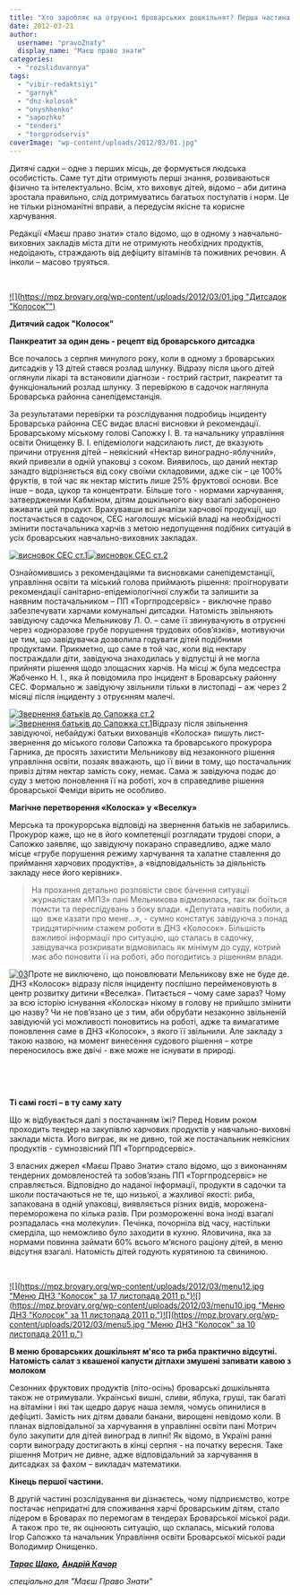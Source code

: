 ```yaml
---
title: "Хто заробляє на отруєнні броварських дошкільнят? Перша частина розслідування"
date: 2012-03-21
author: 
  username: "pravoZnaty"
  display_name: "Маєш право знати"
categories: 
  - "rozsliduvannya"
tags: 
  - "vibir-redaktsiyi"
  - "garnyk"
  - "dnz-kolosok"
  - "onyshhenko"
  - "sapozhko"
  - "tenderi"
  - "torgprodservis"
coverImage: "wp-content/uploads/2012/03/01.jpg"
---
```


Дитячі садки – одне з перших місць, де формується людська особистість. Саме тут діти отримують перші знання, розвиваються фізично та інтелектуально. Всім, хто виховує дітей, відомо – аби дитина зростала правильно, слід дотримуватись багатьох постулатів і норм. Це не тільки різноманітні вправи, а передусім якісне та корисне харчування.

Редакції «Маєш право знати» стало відомо, що в одному з навчально-виховних закладів міста діти не отримують необхідних продуктів, недоїдають, страждають від дефіциту вітамінів та поживних речовин. А інколи – масово труяться.

 

[![](https://mpz.brovary.org/wp-content/uploads/2012/03/01.jpg "Дитсадок "Колосок"")](https://mpz.brovary.org/wp-content/uploads/2012/03/01.jpg)

**Дитячий садок "Колосок"**

**Панкреатит за один день - рецепт від броварського дитсадка**

Все почалось з серпня минулого року, коли в одному з броварських дитсадків у 13 дітей стався розлад шлунку. Відразу після цього дітей оглянули лікарі та встановили діагнози - гострий гастрит, пакреатит та функціональний розлад шлунку. З перевіркою в садочок наглянула Броварська районна санепідемстанція.

За результатами перевірки та розслідування подробиць інциденту Броварська районна СЕС видає власні висновки й рекомендації. Броварському міському голові Сапожку І. В. та начальнику управління освіти Онищенку В. І. епідеміологи надсилають лист, де вказують причини отруєння дітей – неякісний «Нектар виноградно-яблучний», який привезли в одній упаковці з соком. Виявилось, що даний нектар занадто відрізняється від соку своїми складовими, адже сік – це 100% фруктів, в той час як нектар містить лише 25% фруктової основи. Все інше – вода, цукор та концентрати. Більше того - нормами харчування, затвердженими Кабміном, дітям дошкільного віку взагалі заборонено вживати цей продукт. Врахувавши всі аналізи харчової продукції, що постачається в садочок, СЕС наголошує міській владі на необхідності змінити постачальника харчів з метою недопущення подібних ситуацій в усіх броварських навчально-виховних закладах.

[![](https://mpz.brovary.org/wp-content/uploads/2012/03/ses1.jpg "висновок СЕС ст.1")](https://mpz.brovary.org/wp-content/uploads/2012/03/ses1.jpg)[![](https://mpz.brovary.org/wp-content/uploads/2012/03/ses2.jpg "висновок СЕС ст.2")](https://mpz.brovary.org/wp-content/uploads/2012/03/ses2.jpg)

Ознайомившись з рекомендаціями та висновками санепідемстанції, управління освіти та міський голова приймають рішення: проігнорувати рекомендації санітарно-епідеміологічної служби та залишити за наявним постачальником – ПП «Торгпродсервіс» - виключне право забезпечувати харчами комунальні дитсадки. Натомість звільняють завідуючу садочка Мельникову Л. О. – саме її звинувачують в отруєнні через «одноразове грубе порушення трудових обов’язків», мотивуючи це тим, що завідувачка дозволила годувати дітей подібними продуктами. Прикметно, що саме в той час, коли від нектару постраждали діти, завідуюча знаходилась у відпустці й не могла прийняти рішення щодо злощасних харчів. На місці ж була медсестра Жабченко Н. І., яка й повідомила про інцидент в Броварську районну СЕС. Формально ж завідуючу звільнили тільки в листопаді – аж через 2 місяці після інциденту з отруєнням малечі.

[![](https://mpz.brovary.org/wp-content/uploads/2012/03/avern_batk_p2.jpg "Звернення батьків до Сапожка ст.2")](https://mpz.brovary.org/wp-content/uploads/2012/03/avern_batk_p2.jpg)[![](https://mpz.brovary.org/wp-content/uploads/2012/03/zvern_batk2.jpg "Звернення батьків до Сапожка ст.1")](https://mpz.brovary.org/wp-content/uploads/2012/03/zvern_batk2.jpg)Відразу після звільнення завідуючої, небайдужі батьки вихованців «Колоска» пишуть лист-звернення до міського голови Сапожка та броварського прокурора Гарника, де просять захистити Мельникову від незаконного рішення управління освіти, позаяк вважають, що її вини в тому, що постачальник привіз дітям нектар замість соку, немає. Сама ж завідуюча подає до суду з метою поновлення її на роботі, хоч в справедливе рішення броварської Феміди вірить не особливо.

**Магічне перетворення «Колоска» у «Веселку»**

Мерська та прокурорська відповіді на звернення батьків не забарились. Прокурор каже, що не в його компетенції розглядати трудові спори, а Сапожко заявляє, що завідуючу покарано справедливо, адже мало місце «грубе порушення режиму харчування та халатне ставлення до приймання харчових продуктів», а «відповідальність за діяльність закладу несе його керівник».

> На прохання детально розповісти своє бачення ситуації журналістам «МПЗ» пані Мельникова відмовилась, так як боїться помсти та переслідувань з боку влади. «Депутата навіть побили, а що  вже казати про мене…», - сумно констатує завідуюча з понад тридцятирічним стажем роботи в ДНЗ «Колосок». Більшість важливої інформації про ситуацію, що сталась в садочку, завідувачка розкривати відмовилась як мінімум до суду, котрий має або поновити її на роботі, або погодитись з рішенням влади.

[![](https://mpz.brovary.org/wp-content/uploads/2012/03/03.jpg "03")](https://mpz.brovary.org/wp-content/uploads/2012/03/03.jpg)Проте не виключено, що поновлювати Мельникову вже не буде де. ДНЗ «Колосок» відразу після інциденту поспішно перейменовують в центр розвитку дитини «Веселка». Питається – чому саме зараз? Чому за всю історію існування «Колоска» нікому в голову не прийшло змінити цю назву? Чи не пов’язано це з тим, аби обрубати незаконно звільненій завідуючій усі можливості поновитись на роботі, адже та вимагатиме поновлення саме в ДНЗ «Колосок», з якого її звільнили. Але закладу з такою назвою, на момент винесення судового рішення – котре переносилось вже двічі - вже може не існувати в природі.

 

 

**Ті самі гості – в ту саму хату**

Що ж відбувається далі з постачанням їжі? Перед Новим роком проходить тендер на закупівлю харчових продуктів у навчально-виховні заклади міста. Його виграє, як не дивно, той же постачальник неякісних продуктів - сумнозвісний ПП «Торгпродсервіс».

З власних джерел «Маєш Право Знати» стало відомо, що з виконанням тендерних домовленостей та зобов’язань ПП «Торгпродсервіс» не справляється. Відповідно до наданої інформації, продукти в садочки та школи постачаються не те, що низької, а жахливої якості: риба, запакована в одній упаковці, виявляється різних видів, морожена-переморожена по кілька разів. При розмороженні вона іноді взагалі розпадалась «на молекули». Печінка, почорніла від часу, настільки смерділа, що неможливо було заходити в кухню. Яловичина, яка за нормами повинна займати 60% всього м’ясного раціону дітей, в меню відсутня взагалі. Натомість дітей годують курятиною та свининою.

 

[![](https://mpz.brovary.org/wp-content/uploads/2012/03/menu12.jpg "Меню ДНЗ "Колосок" за 17 листопада 2011 р.")](https://mpz.brovary.org/wp-content/uploads/2012/03/menu12.jpg)[![](https://mpz.brovary.org/wp-content/uploads/2012/03/menu10.jpg "Меню ДНЗ "Колосок" за 11 листопада 2011 р.")](https://mpz.brovary.org/wp-content/uploads/2012/03/menu10.jpg)[![](https://mpz.brovary.org/wp-content/uploads/2012/03/menu5.jpg "Меню ДНЗ "Колосок" за 10 листопада 2011 р.")](https://mpz.brovary.org/wp-content/uploads/2012/03/menu5.jpg)

**В меню броварських дошкільнят м'ясо та риба практично відсутні. Натомість салат з квашеної капусти дітлахи змушені запивати кавою з молоком**

Сезонних фруктових продуктів (літо-осінь) броварські дошкільнята також не отримували. Українські вишні, сливи, яблука, груші, так багаті на вітаміни і які так щедро дарує наша земля, чомусь опинилися в дефіциті. Замість них дітям давали банани, вирощені невідомо коли. В планах відповідальної за харчування в управлінні освіти пані Мотрич було закупити для дітей виноград в липні! Як відомо, в Україні ранні сорти винограду достигають в кінці серпня - на початку вересня. Таке рішення Мотрич не дивне, адже відповідальний за харчування в дитсадках за фахом – викладач математики.

**Кінець першої частини.**

В другій частині розслідування ви дізнаєтесь, чому підприємство, котре постачає непридатні для споживання харчі броварським дітям, стало лідером в Броварах по перемогам в тендерах Броварської міської ради.  А також про те, як оцінюють ситуацію, що склалась, міський голова Ігор Сапожко та начальник Управління освіти Броварської міської ради Володимир Онищенко.

**_[Тарас Шако](https://mpz.brovary.org/author/shako/),_** **_[Андрій Качор](https://mpz.brovary.org/author/kachor/)_**

_спеціально для "Маєш Право Знати"_
